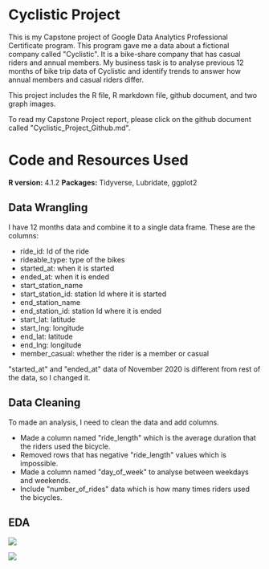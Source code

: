 # Cyclistic Project

This is my Capstone project of Google Data Analytics Professional Certificate program. 
This program gave me a data about a fictional company called "Cyclistic". 
It is a bike-share company that has casual riders and annual members.
My business task is to analyse previous 12 months of bike trip data of Cyclistic and identify trends to answer how annual members and casual riders differ.

This project includes the R file, R markdown file, github document, and two graph images.

To read my Capstone Project report, please click on the github document called "Cyclistic_Project_Github.md".

# Code and Resources Used

**R version:** 4.1.2
**Packages:** Tidyverse, Lubridate, ggplot2

## Data Wrangling

I have 12 months data and combine it to a single data frame. These are the columns:
* ride_id: Id of the ride
* rideable_type: type of the bikes
* started_at: when it is started
* ended_at: when it is ended
* start_station_name
* start_station_id: station Id where it is started
* end_station_name
* end_station_id: station Id where it is ended
* start_lat: latitude
* start_lng: longitude
* end_lat: latitude
* end_lng: longitude
* member_casual: whether the rider is a member or casual

"started_at" and "ended_at" data of November 2020 is different from rest of the data, so I changed it.

## Data Cleaning

To made an analysis, I need to clean the data and add columns.

* Made a column named "ride_length" which is the average duration that the riders used the bicycle. 
* Removed rows that has negative "ride_length" values which is impossible. 
* Made a column named "day_of_week" to analyse between weekdays and weekends.
* Include "number_of_rides" data which is how many times riders used the bicycles.

## EDA

![](https://github.com/atakanpeker/Google_Certificate_Capstone_Project/blob/main/unnamed-chunk-18-1.png)

![](https://github.com/atakanpeker/Google_Certificate_Capstone_Project/blob/main/unnamed-chunk-19-1.png)

